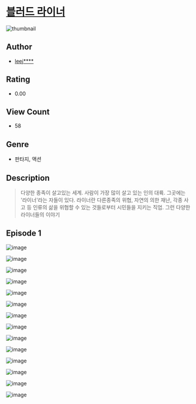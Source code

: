 # [블러드 라이너](https://comic.naver.com/challenge/list?titleId=810119)
![thumbnail](https://image-comic.pstatic.net/user_contents_data/challenge_comic/2023/05/23/315820/upload_3473177137223131954_480x623.jpeg)

## Author
- [leej****](https://comic.naver.com/artistTitle?id=315820)

## Rating
- 0.00

## View Count
- 58

## Genre
- 판타지, 액션

## Description
> 다양한 종족이 살고있는 세계. 사람이 가장 많이 살고 있는 인의 대륙. 그곳에는 '라이너'라는 자들이 있다. 라이너란 다른종족의 위협, 자연의 의한 재난, 각종 사고 등 인류의 삶을 위협할 수 있는 것들로부터 시민들을 지키는 직업. 그런 다양한 라이너들의 이야기


## Episode 1
![image](https://image-comic.pstatic.net/user_contents_data/challenge_comic/2023/05/23/315820/upload_3689071936171948086.jpeg)

![image](https://image-comic.pstatic.net/user_contents_data/challenge_comic/2023/05/23/315820/upload_7377799113668244280.jpeg)

![image](https://image-comic.pstatic.net/user_contents_data/challenge_comic/2023/05/23/315820/upload_3702634230923355696.jpeg)

![image](https://image-comic.pstatic.net/user_contents_data/challenge_comic/2023/05/23/315820/upload_3832905442387832934.jpeg)

![image](https://image-comic.pstatic.net/user_contents_data/challenge_comic/2023/05/23/315820/upload_3703193883161223780.jpeg)

![image](https://image-comic.pstatic.net/user_contents_data/challenge_comic/2023/05/23/315820/upload_7148727977037423415.jpeg)

![image](https://image-comic.pstatic.net/user_contents_data/challenge_comic/2023/05/23/315820/upload_7077467705831547189.jpeg)

![image](https://image-comic.pstatic.net/user_contents_data/challenge_comic/2023/05/23/315820/upload_7221634582983226416.jpeg)

![image](https://image-comic.pstatic.net/user_contents_data/challenge_comic/2023/05/23/315820/upload_7076674957243278904.jpeg)

![image](https://image-comic.pstatic.net/user_contents_data/challenge_comic/2023/05/23/315820/upload_3919931814234448738.jpeg)

![image](https://image-comic.pstatic.net/user_contents_data/challenge_comic/2023/05/23/315820/upload_3833186024028714081.jpeg)

![image](https://image-comic.pstatic.net/user_contents_data/challenge_comic/2023/05/23/315820/upload_7003714664024846433.jpeg)

![image](https://image-comic.pstatic.net/user_contents_data/challenge_comic/2023/05/23/315820/upload_7148448688987202617.jpeg)

![image](https://image-comic.pstatic.net/user_contents_data/challenge_comic/2023/05/23/315820/upload_3978702918335869795.jpeg)
